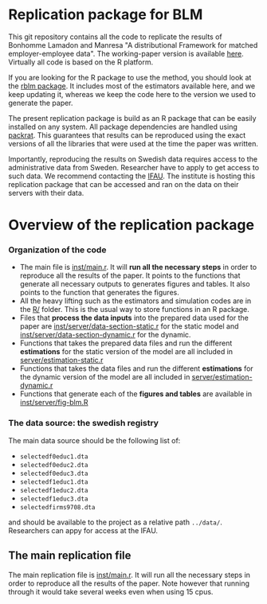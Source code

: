 # Replication package for BLM

This git repository contains all the code to replicate the results of Bonhomme Lamadon and Manresa "A distributional Framework for matched employer-employee data". The working-paper version is available [here](http://lamadon.com/paper/blm.pdf). Virtually all code is based on the R platform. 

If you are looking for the R package to use the method, you should look at the [rblm package](https://tlamadon.github.io/rblm/index.html). It includes most of the estimators available here, and we keep updating it, whereas we keep the code here to the version we used to generate the paper.

The present replication package is build as an R package that can be easily installed on any system. All package dependencies are handled using [packrat](https://rstudio.github.io/packrat/). This guarantees that results can be reproduced using the exact versions of all the libraries that were used at the time the paper was written.

Importantly, reproducing the results on Swedish data requires access to the administrative data from Sweden. Researcher have to apply to get access to such data. We recommend contacting the [IFAU](https://www.ifau.se/). The institute is hosting this replication package that can be accessed and ran on the data on their servers with their data.

# Overview of the replication package

### Organization of the code

 - The main file is [inst/main.r](https://github.com/tlamadon/blm-replicate/blob/master/inst/main.R). It will __run all the necessary steps__ in order to reproduce all the results of the paper. It points to the functions that generate all necessary outputs to generates figures and tables. It also points to the function that generates the figures.
 - All the heavy lifting such as the estimators and simulation codes are in the [R/]() folder. This is the usual way to store functions in an R package.
 - Files that __process the data inputs__ into the prepared data used for the paper are [inst/server/data-section-static.r](https://github.com/tlamadon/blm-replicate/blob/master/inst/server/data-selection-static.r) for the static model and [inst/server/data-section-dynamic.r](https://github.com/tlamadon/blm-replicate/blob/master/inst/server/data-selection-dynamic.r) for the dynamic.
 - Functions that takes the prepared data files and run the different __estimations__ for the static version of the model are all included in [server/estimation-static.r](https://github.com/tlamadon/blm-replicate/blob/master/inst/server/estimation-static.r)
 - Functions that takes the data files and run the different __estimations__ for the dynamic version of the model are all included in [server/estimation-dynamic.r](https://github.com/tlamadon/blm-replicate/blob/master/inst/server/estimation-dynamic.r)
 - Functions that generate each of the __figures and tables__ are available in [inst/server/fig-blm.R](https://github.com/tlamadon/blm-replicate/blob/master/inst/server/fig-blm.R)


### The data source: the swedish registry

The main data source should be the following list of:

- `selectedf0educ1.dta` 
- `selectedf0educ2.dta` 
- `selectedf0educ3.dta` 
- `selectedf1educ1.dta` 
- `selectedf1educ2.dta` 
- `selectedf1educ3.dta` 
- `selectedfirms9708.dta`

and should be available to the project as a relative path `../data/`. Researchers can appy for access at the IFAU.

## The main replication file

The main replication file is [inst/main.r](https://github.com/tlamadon/blm-replicate/blob/master/inst/main.R).  It will run all the necessary steps in order to reproduce all the results of the paper. Note however that running through it would take several weeks even when using 15 cpus. 




